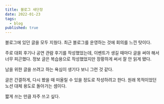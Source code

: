 ```yaml
---
title: 블로그 새단장
date: 2022-01-23
tags:
  - blog
published: true
---
```


블로그에 있던 글을 모두 지웠다. 최근 블로그를 운영하는 것에 회의를 느낀 탓이다.

주로 대회 후기나 공연 관람 후기를 작성했었는데, 이벤트가 생길 때마다 글을 써야 해서 너무 피곤했다. 정보 글은 복습용으로 작성했었지만 장황하게 써서 잘 안 읽게 됐다.

남을 위한 글을 쓰려고 하는 욕심이 생기다 보니 그런 것 같다.

글은 간결하게, 다시 봤을 때 떠올릴 수 있을 정도로 작성하려고 한다. 원래 목적이었던 노션 대체 용도로 돌아가는 셈이다.

짧게 쓰는 만큼 자주 쓰고 싶다.
